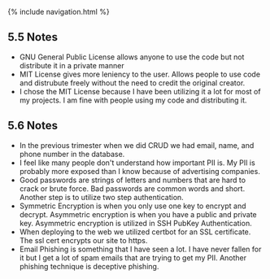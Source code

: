 {% include navigation.html %}


## 5.5 Notes
- GNU General Public License allows anyone to use the code but not distribute it in a private manner
- MIT License gives more leniency to the user. Allows people to use code and distrubute freely without the need to credit the original creator.
- I chose the MIT License because I have been utilizing it a lot for most of my projects. I am fine with people using my code and distributing it.
## 5.6 Notes
- In the previous trimester when we did CRUD we had email, name, and phone number in the database.
- I feel like many people don't understand how important PII is. My PII is probably more exposed than I know because of advertising companies.
- Good passwords are strings of letters and numbers that are hard to crack or brute force. Bad passwords are common words and short. Another step is to utilize two step authentication.
- Symmetric Encryption is when you only use one key to encrypt and decrypt. Asymmetric encryption is when you have a public and private key. Asymmetric encryption is utilized in SSH PubKey Authentication.
- When deploying to the web we utilized certbot for an SSL certificate. The ssl cert encrypts our site to https.
- Email Phishing is something that I have seen a lot. I have never fallen for it but I get a lot of spam emails that are trying to get my PII. Another phishing technique is deceptive phishing.